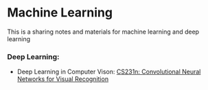 # Machine Learning
This is a sharing notes and materials for machine learning and deep learning

### Deep Learning:
* Deep Learning in Computer Vison: [CS231n: Convolutional Neural Networks for Visual Recognition](http://cs231n.stanford.edu/)

